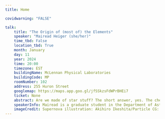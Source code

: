 ```yaml
---
title: Home

covidwarning: "FALSE"

talk:
    title: "The Origin of (most of) the Elements"
    speaker: "Mairead Heiger (she/her)"
    time_tbd: False
    location_tbd: True
    month: January
    day: 11
    year: 2024
    time: 20:00
    timezone: EST
    buildingName: McLennan Physical Laboratories
    buildingCode: MP
    roomNumber: 102
    address: 255 Huron Street
    googlemap: https://maps.app.goo.gl/jfSSkzsFdWPrBHEi7
    ticket: None
    abstract: Are we made of star stuff? The short answer, yes. The chemical elements that make us up, like carbon and iron, are created during the life and death of stars. In this AstroTour, we’ll dive into the long answer. We’ll explore the origin of "star stuff" (how elements are made, where it happens, and how we know) and answer questions like, where does carbon come from? Why is there a lot more lead than gold? And what are those weird elements at the bottom of the periodic table?
    speakerInfo: Mairead is a graduate student in the Department of Astronomy & Astrophysics at the University of Toronto. She studies how a galaxy’s chemical makeup changes over time, which can help us understand things like the how stars form and the nature of supernovae. Mairead uses observations to decode the chemical history of small, ancient galaxies that orbit the Milky Way. Originally from Pennsylvania, Mairead completed her Bachelor’s degree there at the University of Pittsburgh. Outside of work, she spends most of her free time teaching her dog useless tricks.
    imageCredit: Supernova illustration: Akihiro Ikeshita/Particle CG: Naotsugu Mikami (NAOJ)
---
```

